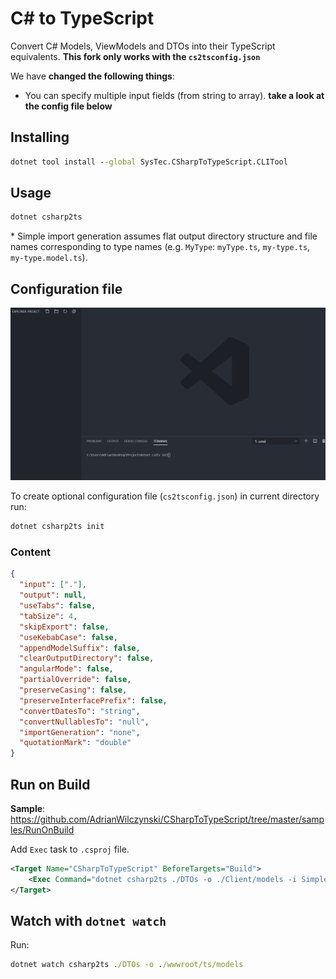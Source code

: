 # C# to TypeScript

Convert C# Models, ViewModels and DTOs into their TypeScript equivalents.
**This fork only works with the `cs2tsconfig.json`**

We have **changed the following things**:

- You can specify multiple input fields (from string to array). **take a look at the config file below**

## Installing

```cmd
dotnet tool install --global SysTec.CSharpToTypeScript.CLITool
```

## Usage

```cmd
dotnet csharp2ts
```

\* Simple import generation assumes flat output directory structure and file names corresponding to type names (e.g. `MyType`: `myType.ts`, `my-type.ts`, `my-type.model.ts`).

## Configuration file

![Configuration File](img/configurationFile.gif)

To create optional configuration file (`cs2tsconfig.json`) in current directory run:

```cmd
dotnet csharp2ts init
```

### Content

```json
{
  "input": ["."],
  "output": null,
  "useTabs": false,
  "tabSize": 4,
  "skipExport": false,
  "useKebabCase": false,
  "appendModelSuffix": false,
  "clearOutputDirectory": false,
  "angularMode": false,
  "partialOverride": false,
  "preserveCasing": false,
  "preserveInterfacePrefix": false,
  "convertDatesTo": "string",
  "convertNullablesTo": "null",
  "importGeneration": "none",
  "quotationMark": "double"
}
```

## Run on Build

**Sample**: https://github.com/AdrianWilczynski/CSharpToTypeScript/tree/master/samples/RunOnBuild

Add `Exec` task to `.csproj` file.

```xml
<Target Name="CSharpToTypeScript" BeforeTargets="Build">
    <Exec Command="dotnet csharp2ts ./DTOs -o ./Client/models -i Simple -q Single -c" />
</Target>
```

## Watch with `dotnet watch`

Run:

```cmd
dotnet watch csharp2ts ./DTOs -o ./wwwroot/ts/models
```
